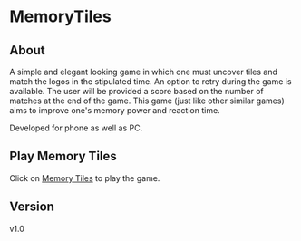 # MemoryTiles

## About
<p>A simple and elegant looking game in which one must uncover tiles and match the logos in the stipulated time.
An option to retry during the game is available. The user will be provided a score based on the number of matches at the end of the game.
This game (just like other similar games) aims to improve one's memory power and reaction time.</p>
<p>Developed for phone as well as PC.</p>

## Play Memory Tiles
Click on [Memory Tiles](https://shree675.github.io/MemoryTiles/) to play the game.

## Version
v1.0
